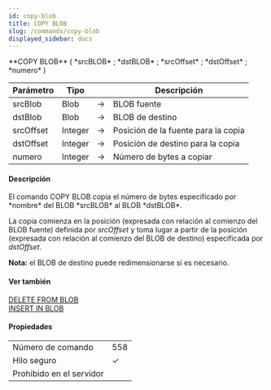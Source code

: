 ```yaml
---
id: copy-blob
title: COPY BLOB
slug: /commands/copy-blob
displayed_sidebar: docs
---
```


<!--REF #_command_.COPY BLOB.Syntax-->**COPY BLOB** ( *srcBLOB* ; *dstBLOB* ; *srcOffset* ; *dstOffset* ; *numero* )<!-- END REF-->
<!--REF #_command_.COPY BLOB.Params-->
| Parámetro | Tipo |  | Descripción |
| --- | --- | --- | --- |
| srcBlob | Blob | &#8594;  | BLOB fuente |
| dstBlob | Blob | &#8594;  | BLOB de destino |
| srcOffset | Integer | &#8594;  | Posición de la fuente para la copia |
| dstOffset | Integer | &#8594;  | Posición de destino para la copia |
| numero | Integer | &#8594;  | Número de bytes a copiar |

<!-- END REF-->

#### Descripción 

<!--REF #_command_.COPY BLOB.Summary-->El comando COPY BLOB copia el número de bytes especificado por *nombre* del BLOB *srcBLOB* al BLOB *dstBLOB*.<!-- END REF-->

La copia comienza en la posición (expresada con relación al comienzo del BLOB fuente) definida por *srcOffset* y toma lugar a partir de la posición (expresada con relación al comienzo del BLOB de destino) especificada por *dstOffset*.

**Nota:** el BLOB de destino puede redimensionarse si es necesario.

#### Ver también 

[DELETE FROM BLOB](delete-from-blob.md)  
[INSERT IN BLOB](insert-in-blob.md)  

#### Propiedades
|  |  |
| --- | --- |
| Número de comando | 558 |
| Hilo seguro | &check; |
| Prohibido en el servidor ||


